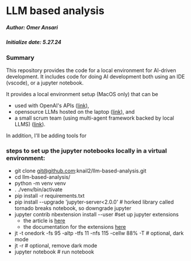 # LLM based analysis

##### Author: Omer Ansari
##### Initialize date: 5.27.24


### Summary
This repository provides the code for a local environment for AI-driven development. It includes code for doing AI development both using an IDE (vscode), or a jupyter notebook.

It provides a local environment setup (MacOS only) that can be 

- used with OpenAI's APIs ([link]([link](notebooks/notebook-local-OSS.ipynb))), 
- opensource LLMs hosted on the laptop ([link](notebooks/notebook-local-OSS.ipynb)), and
- a small scrum team (using multi-agent framework backed by local LLMS) ([link](notebooks/notebook-crewAI-scrum-team-local-LLMs.ipynb)).


In addition, I'll be adding tools for 

### steps to set up the jupyter notebooks locally in a virtual environment:

- git clone git@github.com:knail2/llm-based-analysis.git
- cd llm-based-analysis/
- python -m venv venv
- . ./venv/bin/activate
- pip install -r requirements.txt
- pip install --upgrade 'jupyter-server<2.0.0' # horked library called tornado breaks notebook, so downgrade jupyter
- jupyter contrib nbextension install --user  #set up jupyter extensions
	- the article is [here](https://towardsdatascience.com/supercharging-jupyter-notebooks-e22f5ad7ca18)
	- the documentation for the extensions [here](https://jupyter-contrib-nbextensions.readthedocs.io/en/latest/)
- jt -t onedork -fs 95 -altp -tfs 11 -nfs 115 -cellw 88% -T # optional, dark mode
- jt -r # optional, remove dark mode
- jupyter notebook # run notebook
